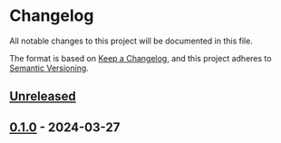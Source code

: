 # Changelog

All notable changes to this project will be documented in this file.

The format is based on [Keep a Changelog](https://keepachangelog.com/en/1.0.0/),
and this project adheres to [Semantic Versioning](https://semver.org/spec/v2.0.0.html).



## [Unreleased]

## [0.1.0] - 2024-03-27



[Unreleased]: https://github.com/giantswarm/app-migration-cli/compare/v0.1.0...HEAD
[0.1.0]: https://github.com/giantswarm/app-migration-cli/releases/tag/v0.1.0
